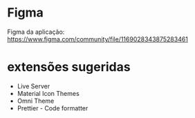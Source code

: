 
# Figma
Figma da aplicação: https://www.figma.com/community/file/1169028343875283461

# extensões sugeridas
- Live Server
- Material Icon Themes
- Omni Theme
- Prettier - Code formatter
